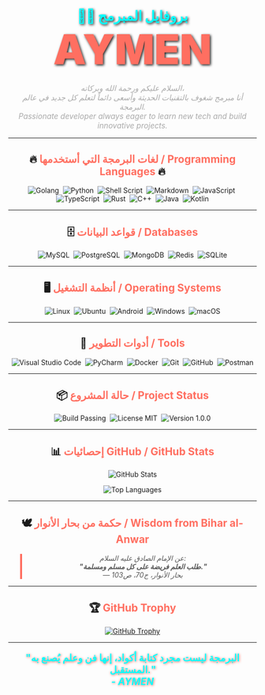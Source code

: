 <h1 align="center" style="color:#00FFFF; font-weight: 900; text-shadow: 2px 2px 5px #1a1a1a;">
  👨‍💻 بروفايل المبرمج <span style="color:#FF6F61; font-size: 3em;">AYMEN</span>
</h1>

<p align="center" style="font-style: italic; color: #aaa; font-size: 1.1em;">
  السلام عليكم ورحمة الله وبركاته، <br>
  أنا مبرمج شغوف بالتقنيات الحديثة وأسعى دائماً لتعلم كل جديد في عالم البرمجة.<br>
  <em>Passionate developer always eager to learn new tech and build innovative projects.</em>
</p>

---

<div align="center">

## 🔥 <span style="color:#FF6F61;">لغات البرمجة التي أستخدمها / Programming Languages</span> 🔥

<p>
  <img alt="Golang" src="https://img.shields.io/badge/GOLANG-00FFFF?style=for-the-badge&logo=go&logoColor=black" />&nbsp;
  <img alt="Python" src="https://img.shields.io/badge/Python-3776AB?style=for-the-badge&logo=python&logoColor=white" />&nbsp;
  <img alt="Shell Script" src="https://img.shields.io/badge/Shell_Script-121011?style=for-the-badge&logo=gnu-bash&logoColor=white" />&nbsp;
  <img alt="Markdown" src="https://img.shields.io/badge/Markdown-000000?style=for-the-badge&logo=markdown&logoColor=white" />&nbsp;
  <img alt="JavaScript" src="https://img.shields.io/badge/JavaScript-F7DF1E?style=for-the-badge&logo=javascript&logoColor=black" />&nbsp;
  <img alt="TypeScript" src="https://img.shields.io/badge/TypeScript-3178C6?style=for-the-badge&logo=typescript&logoColor=white" />&nbsp;
  <img alt="Rust" src="https://img.shields.io/badge/Rust-000000?style=for-the-badge&logo=rust&logoColor=white" />&nbsp;
  <img alt="C++" src="https://img.shields.io/badge/C++-00599C?style=for-the-badge&logo=c%2B%2B&logoColor=white" />&nbsp;
  <img alt="Java" src="https://img.shields.io/badge/Java-007396?style=for-the-badge&logo=java&logoColor=white" />&nbsp;
  <img alt="Kotlin" src="https://img.shields.io/badge/Kotlin-0095D5?style=for-the-badge&logo=kotlin&logoColor=white" />
</p>

---

## 🗄️ <span style="color:#FF6F61;">قواعد البيانات / Databases</span>

<p>
  <img alt="MySQL" src="https://img.shields.io/badge/MySQL-00000F?style=for-the-badge&logo=mysql&logoColor=white" />&nbsp;
  <img alt="PostgreSQL" src="https://img.shields.io/badge/PostgreSQL-316192?style=for-the-badge&logo=postgresql&logoColor=white" />&nbsp;
  <img alt="MongoDB" src="https://img.shields.io/badge/MongoDB-47A248?style=for-the-badge&logo=mongodb&logoColor=white" />&nbsp;
  <img alt="Redis" src="https://img.shields.io/badge/Redis-DC382D?style=for-the-badge&logo=redis&logoColor=white" />&nbsp;
  <img alt="SQLite" src="https://img.shields.io/badge/SQLite-003B57?style=for-the-badge&logo=sqlite&logoColor=white" />
</p>

---

## 🖥️ <span style="color:#FF6F61;">أنظمة التشغيل / Operating Systems</span>

<p>
  <img alt="Linux" src="https://img.shields.io/badge/Linux-FCC624?style=for-the-badge&logo=linux&logoColor=black" />&nbsp;
  <img alt="Ubuntu" src="https://img.shields.io/badge/Ubuntu-E95420?style=for-the-badge&logo=ubuntu&logoColor=white" />&nbsp;
  <img alt="Android" src="https://img.shields.io/badge/Android-3DDC84?style=for-the-badge&logo=android&logoColor=white" />&nbsp;
  <img alt="Windows" src="https://img.shields.io/badge/Windows-0078D6?style=for-the-badge&logo=windows&logoColor=white" />&nbsp;
  <img alt="macOS" src="https://img.shields.io/badge/macOS-000000?style=for-the-badge&logo=apple&logoColor=white" />
</p>

---

## 🧰 <span style="color:#FF6F61;">أدوات التطوير / Tools</span>

<p>
  <img alt="Visual Studio Code" src="https://img.shields.io/badge/Visual%20Studio%20Code-0078d7?style=for-the-badge&logo=visual-studio-code&logoColor=white" />&nbsp;
  <img alt="PyCharm" src="https://img.shields.io/badge/PyCharm-143?style=for-the-badge&logo=pycharm&logoColor=black&color=black&labelColor=green" />&nbsp;
  <img alt="Docker" src="https://img.shields.io/badge/Docker-2496ED?style=for-the-badge&logo=docker&logoColor=white" />&nbsp;
  <img alt="Git" src="https://img.shields.io/badge/Git-F05032?style=for-the-badge&logo=git&logoColor=white" />&nbsp;
  <img alt="GitHub" src="https://img.shields.io/badge/GitHub-181717?style=for-the-badge&logo=github&logoColor=white" />&nbsp;
  <img alt="Postman" src="https://img.shields.io/badge/Postman-FF6C37?style=for-the-badge&logo=postman&logoColor=white" />
</p>

---

## 📦 <span style="color:#FF6F61;">حالة المشروع / Project Status</span>

<p>
  <img alt="Build Passing" src="https://img.shields.io/badge/build-passing-brightgreen" />&nbsp;
  <img alt="License MIT" src="https://img.shields.io/badge/license-MIT-blue" />&nbsp;
  <img alt="Version 1.0.0" src="https://img.shields.io/badge/version-1.0.0-yellowgreen" />
</p>

---

## 📊 <span style="color:#FF6F61;">إحصائيات GitHub / GitHub Stats</span>

<p>
  <img src="https://github-readme-stats.vercel.app/api?username=kkkik&show_icons=true&theme=radical" alt="GitHub Stats" />
</p>

<p>
  <img src="https://github-readme-stats.vercel.app/api/top-langs/?username=kkkik&layout=compact&theme=radical" alt="Top Languages" />
</p>

---

## 🕊️ <span style="color:#FF6F61;">حكمة من بحار الأنوار / Wisdom from Bihar al-Anwar</span>

<blockquote style="font-style: italic; color: #555; border-left: 4px solid #FF6F61; padding-left: 1em;">
  عن الإمام الصادق عليه السلام:<br>
  <strong>"طلب العلم فريضة على كل مسلم ومسلمة."</strong><br>
  <em>— بحار الأنوار، ج70، ص103</em>
</blockquote>

---

## 🏆 <span style="color:#FF6F61;">GitHub Trophy</span>

<p align="center">
  <a href="https://github.com/ryo-ma/github-profile-trophy" target="_blank" rel="noopener noreferrer">
    <img src="https://github-profile-trophy.vercel.app/?username=kkkik&row=2&column=3&theme=radical" alt="GitHub Trophy" />
  </a>
</p>

---

<p align="center" style="font-size: 1.4em; font-weight: bold; color: #00FFFF; text-shadow: 1px 1px 5px #FF6F61;">
  "البرمجة ليست مجرد كتابة أكواد، إنها فن وعلم يُصنع به المستقبل."<br>
  <em>- AYMEN</em>
</p>

</div>
